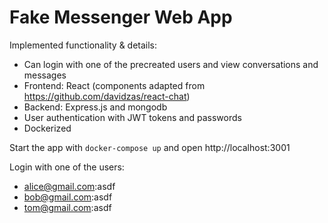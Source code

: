 # Fake Messenger Web App

Implemented functionality & details:
- Can login with one of the precreated users and view conversations and messages
- Frontend: React (components adapted from https://github.com/davidzas/react-chat)
- Backend: Express.js and mongodb
- User authentication with JWT tokens and passwords
- Dockerized

Start the app with `docker-compose up` and open http://localhost:3001

Login with one of the users:
- alice@gmail.com:asdf
- bob@gmail.com:asdf
- tom@gmail.com:asdf